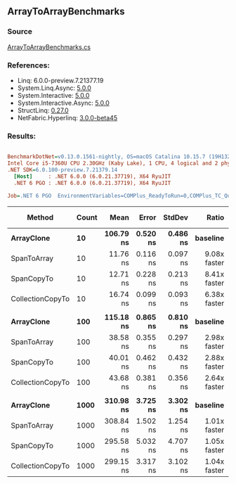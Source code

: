﻿## ArrayToArrayBenchmarks

### Source
[ArrayToArrayBenchmarks.cs](../NetFabric.Hyperlinq.Benchmarks/Benchmarks/ArrayToArrayBenchmarks.cs)

### References:
- Linq: 6.0.0-preview.7.21377.19
- System.Linq.Async: [5.0.0](https://www.nuget.org/packages/System.Linq.Async/5.0.0)
- System.Interactive: [5.0.0](https://www.nuget.org/packages/System.Interactive/5.0.0)
- System.Interactive.Async: [5.0.0](https://www.nuget.org/packages/System.Interactive.Async/5.0.0)
- StructLinq: [0.27.0](https://www.nuget.org/packages/StructLinq/0.27.0)
- NetFabric.Hyperlinq: [3.0.0-beta45](https://www.nuget.org/packages/NetFabric.Hyperlinq/3.0.0-beta45)

### Results:
``` ini

BenchmarkDotNet=v0.13.0.1561-nightly, OS=macOS Catalina 10.15.7 (19H1323) [Darwin 19.6.0]
Intel Core i5-7360U CPU 2.30GHz (Kaby Lake), 1 CPU, 4 logical and 2 physical cores
.NET SDK=6.0.100-preview.7.21379.14
  [Host]     : .NET 6.0.0 (6.0.21.37719), X64 RyuJIT
  .NET 6 PGO : .NET 6.0.0 (6.0.21.37719), X64 RyuJIT

Job=.NET 6 PGO  EnvironmentVariables=COMPlus_ReadyToRun=0,COMPlus_TC_QuickJitForLoops=1,COMPlus_TieredPGO=1  Runtime=.NET 6.0  

```
|           Method | Count |      Mean |    Error |   StdDev |        Ratio | RatioSD |  Gen 0 | Gen 1 | Gen 2 | Allocated |
|----------------- |------ |----------:|---------:|---------:|-------------:|--------:|-------:|------:|------:|----------:|
|       **ArrayClone** |    **10** | **106.79 ns** | **0.520 ns** | **0.486 ns** |     **baseline** |        **** | **0.0305** |     **-** |     **-** |      **64 B** |
|      SpanToArray |    10 |  11.76 ns | 0.116 ns | 0.097 ns | 9.08x faster |   0.09x | 0.0306 |     - |     - |      64 B |
|       SpanCopyTo |    10 |  12.71 ns | 0.228 ns | 0.213 ns | 8.41x faster |   0.15x | 0.0306 |     - |     - |      64 B |
| CollectionCopyTo |    10 |  16.74 ns | 0.099 ns | 0.093 ns | 6.38x faster |   0.04x | 0.0306 |     - |     - |      64 B |
|                  |       |           |          |          |              |         |        |       |       |           |
|       **ArrayClone** |   **100** | **115.18 ns** | **0.865 ns** | **0.810 ns** |     **baseline** |        **** | **0.2019** |     **-** |     **-** |     **424 B** |
|      SpanToArray |   100 |  38.58 ns | 0.355 ns | 0.297 ns | 2.98x faster |   0.03x | 0.2027 |     - |     - |     424 B |
|       SpanCopyTo |   100 |  40.01 ns | 0.462 ns | 0.432 ns | 2.88x faster |   0.03x | 0.2027 |     - |     - |     424 B |
| CollectionCopyTo |   100 |  43.68 ns | 0.381 ns | 0.356 ns | 2.64x faster |   0.03x | 0.2027 |     - |     - |     424 B |
|                  |       |           |          |          |              |         |        |       |       |           |
|       **ArrayClone** |  **1000** | **310.98 ns** | **3.725 ns** | **3.302 ns** |     **baseline** |        **** | **1.9155** |     **-** |     **-** |   **4,024 B** |
|      SpanToArray |  1000 | 308.84 ns | 1.502 ns | 1.254 ns | 1.01x faster |   0.01x | 1.9226 |     - |     - |   4,024 B |
|       SpanCopyTo |  1000 | 295.58 ns | 5.032 ns | 4.707 ns | 1.05x faster |   0.01x | 1.9155 |     - |     - |   4,024 B |
| CollectionCopyTo |  1000 | 299.15 ns | 3.317 ns | 3.102 ns | 1.04x faster |   0.01x | 1.9155 |     - |     - |   4,024 B |
